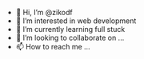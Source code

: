 - 👋 Hi, I’m @zikodf
- 👀 I’m interested in web development 
- 🌱 I’m currently learning full stuck
- 💞️ I’m looking to collaborate on ...
- 📫 How to reach me ...

<!---
zikodf/zikodf is a ✨ special ✨ repository because its `README.md` (this file) appears on your GitHub profile.
You can click the Preview link to take a look at your changes.
--->
